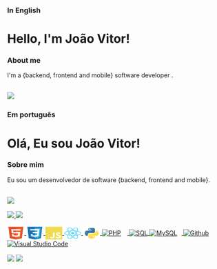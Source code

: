 ### In English

# Hello, I'm João Vitor! 

### About me
I'm a {backend, frontend and mobile} software developer .

<br><a href="https://joao-vitor-carvalho.github.io/joao-vitor-carvalho-en.github.io/" target="_blank"><img src="https://img.shields.io/static/v1?label=Portifolio&message=DevOps&color=violet" target="_blank"></a> 


### Em português 

# Olá, Eu sou João Vitor! 

### Sobre mim
Eu sou um desenvolvedor de software {backend, frontend and mobile}.

<br><a href="https://joao-vitor-carvalho.github.io/" target="_blank"><img src="https://img.shields.io/static/v1?label=Portifolio&message=DevOps&color=violet" target="_blank"></a> 



<div align="left">
  <a href="https://github.com/joao-vitor-carvalho">
  <img height="180em" src="https://github-readme-stats.vercel.app/api?username=joao-vitor-carvalho&show_icons=true&theme=radical&include_all_commits=true&count_private=true"/>
  <img height="180em" src="https://github-readme-stats.vercel.app/api/top-langs/?username=joao-vitor-carvalho&layout=compact&langs_count=7&theme=radical"/>
     
</div>
  
 
<div style="display: inline_block"><br>
  <img align="center" alt="HTML" height="30" width="40" src="https://raw.githubusercontent.com/devicons/devicon/master/icons/html5/html5-original.svg">
  <img align="center" alt="CSS" height="30" width="40" src="https://raw.githubusercontent.com/devicons/devicon/master/icons/css3/css3-original.svg">
  <img align="center" alt="JS" height="30" width="40" src="https://raw.githubusercontent.com/devicons/devicon/master/icons/javascript/javascript-plain.svg">
  <img align="center" alt="React" height="30" width="40" src="https://raw.githubusercontent.com/devicons/devicon/master/icons/react/react-original.svg">
  <img align="center" alt="Python" height="30" width="40" src="https://raw.githubusercontent.com/devicons/devicon/master/icons/python/python-original.svg">
  <img align="center" alt="PHP" width="49px" src="https://www.php.net/images/logos/new-php-logo.svg" style="padding-right:15px;">  
  <img align="center" alt="SQL" height="30" width="30" src="https://user-images.githubusercontent.com/104440384/218635686-f8b56c01-19dd-451e-b787-4ab7d2e9fed2.png">
  <img align="center" alt="MySQL" width="26px" src="https://cdn.jsdelivr.net/gh/devicons/devicon/icons/mysql/mysql-original.svg" style="padding-right:10px;"> 
  <img align="center" alt="Github" height="30" width="30" src="https://user-images.githubusercontent.com/104440384/214586360-9770dad2-d14c-4927-b238-56cffa0409a9.png">
  <img align="center" alt="Visual Studio Code" width="26px" src="https://cdn.jsdelivr.net/gh/devicons/devicon/icons/vscode/vscode-original.svg" style="padding-right:10px;">
  </div>
  
  <br>
  <div>
  <a href = "mailto:jvcbcarvalho@gmail.com"><img src="https://img.shields.io/badge/-Gmail-%23333?style=for-the-badge&logo=gmail&logoColor=white" target="_blank"></a>
  <a href="https://www.linkedin.com/in/jo%C3%A3o-vitor-carvalho-barros-7500a9222/" target="_blank"><img src="https://img.shields.io/badge/-LinkedIn-%230077B5?style=for-the-badge&logo=linkedin&logoColor=white" target="_blank"></a>
 
  
</div>
<br/>

